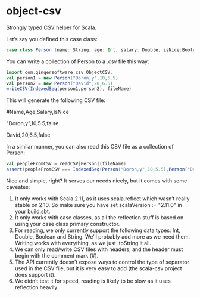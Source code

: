 object-csv
==========

Strongly typed CSV helper for Scala.


Let’s say you defined this case class:
```scala
case class Person (name: String, age: Int, salary: Double, isNice:Boolean = false)
```

You can write a collection of Person to a .csv file this way:

```scala
import com.gingersoftware.csv.ObjectCSV._
val person1 = new Person("Doron,y",10,5.5)
val person2 = new Person("David",20,6.5)
writeCSV(IndexedSeq(person1,person2), fileName)
```

This will generate the following CSV file:
 
\#Name,Age,Salary,IsNice

"Doron,y",10,5.5,false 

David,20,6.5,false
 
In a similar manner, you can also read this CSV file as a collection of Person:

```scala 
val peopleFromCSV = readCSV[Person](fileName)
assert(peopleFromCSV === IndexedSeq(Person("Doron,y",10,5.5),Person("David",20,6.5)))
```

Nice and simple, right? It serves our needs nicely, but it comes with some caveates:

1) It only works with Scala 2.11, as it uses scala.reflect which wasn’t really stable on 2.10. So make sure you have set scalaVersion := "2.11.0" in your build.sbt.
2) It only works with case classes, as all the reflection stuff is based on using your case class primary constructor.
3) For reading, we only currently support the following data types: Int, Double, Boolean and String. We’ll probably add more as we need them. Writing works with everything, as we just .toString it all.
4) We can only read/write CSV files with headers, and the header must begin with the comment mark (#).
5) The API currently doesn’t expose ways to control the type of separator used in the CSV file, but it is very easy to add (the scala-csv project does support it).
6) We didn’t test it for speed, reading is likely to be slow as it uses reflection heavily.
